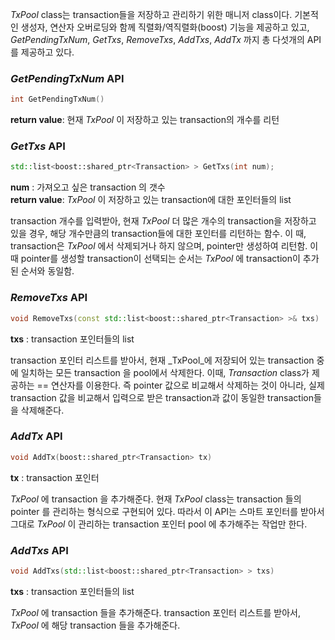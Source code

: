 _TxPool_ class는 transaction들을 저장하고 관리하기 위한 매니저 class이다. 기본적인 생성자, 연산자 오버로딩와 함께 직렬화/역직렬화(boost) 기능을 제공하고 있고, _GetPendingTxNum_, _GetTxs_, _RemoveTxs_, _AddTxs_, _AddTx_ 까지 총 다섯개의 API를 제공하고 있다.

### _GetPendingTxNum_ API
```c++
int GetPendingTxNum()
```
**return value**: 현재 _TxPool_ 이 저장하고 있는 transaction의 개수를 리턴

### _GetTxs_ API
```c++
std::list<boost::shared_ptr<Transaction> > GetTxs(int num);
```
**num** : 가져오고 싶은 transaction 의 갯수  
**return value**: _TxPool_ 이 저장하고 있는 transaction에 대한 포인터들의 list  

transaction 개수를 입력받아, 현재 _TxPool_ 더 많은 개수의 transaction을 저장하고 있을 경우, 해당 개수만큼의 transaction들에 대한 포인터를 리턴하는 함수. 이 때, transaction은 _TxPool_ 에서 삭제되거나 하지 않으며, pointer만 생성하여 리턴함. 
이때 pointer를 생성할 transaction이 선택되는 순서는 _TxPool_ 에 transaction이 추가된 순서와 동일함.

### _RemoveTxs_ API
```c++
void RemoveTxs(const std::list<boost::shared_ptr<Transaction> >& txs)
```
**txs** : transaction 포인터들의 list  

transaction 포인터 리스트를 받아서, 현재 _TxPool_에 저장되어 있는 transaction 중에 일치하는 모든 transaction 을 pool에서 삭제한다. 이때, _Transaction_ class가 제공하는 == 연산자를 이용한다. 즉 pointer 값으로 비교해서 삭제하는 것이 아니라, 실제 transaction 값을 비교해서 입력으로 받은 transaction과 값이 동일한 transaction들을 삭제해준다.

### _AddTx_ API
```c++
void AddTx(boost::shared_ptr<Transaction> tx)
```
**tx** : transaction 포인터

_TxPool_ 에 transaction 을 추가해준다. 현재 _TxPool_ class는 transaction 들의 pointer 를 관리하는 형식으로 구현되어 있다. 따라서 이 API는 스마트 포인터를 받아서 그대로 _TxPool_ 이 관리하는 transaction 포인터 pool 에 추가해주는 작업만 한다.

### _AddTxs_ API
```c++
void AddTxs(std::list<boost::shared_ptr<Transaction> > txs)
```
**txs** : transaction 포인터들의 list

_TxPool_ 에 transaction 들을 추가해준다. transaction 포인터 리스트를 받아서, _TxPool_ 에 해당 transaction 들을 추가해준다. 